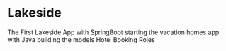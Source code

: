 # Lakeside
The First Lakeside App with SpringBoot
starting the vacation homes app with Java
building the models
Hotel Booking Roles
